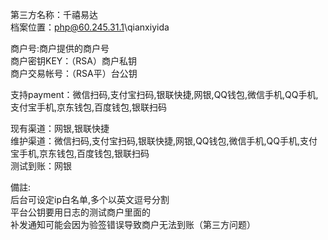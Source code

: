 第三方名称：千禧易达  
档案位置：php@60.245.31.1\qianxiyida  
 
商户号:商户提供的商户号  
商户密钥KEY：（RSA）商户私钥  
商户交易帐号：（RSA平）台公钥  
 
支持payment：微信扫码,支付宝扫码,银联快捷,网银,QQ钱包,微信手机,QQ手机,支付宝手机,京东钱包,百度钱包,银联扫码  
 
现有渠道：网银,银联快捷  
维护渠道：微信扫码,支付宝扫码,银联快捷,网银,QQ钱包,微信手机,QQ手机,支付宝手机,京东钱包,百度钱包,银联扫码  
测试到账：网银  

備註:  
后台可设定ip白名单,多个以英文逗号分割  
平台公钥要用日志的测试商户里面的  
补发通知可能会因为验签错误导致商户无法到账（第三方问题）